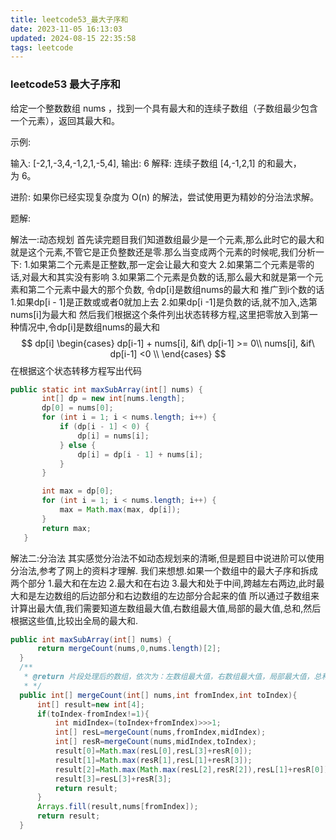 ```yaml
---
title: leetcode53_最大子序和
date: 2023-11-05 16:13:03
updated: 2024-08-15 22:35:58
tags: leetcode
---
```

### leetcode53 最大子序和
给定一个整数数组 nums ，找到一个具有最大和的连续子数组（子数组最少包含一个元素），返回其最大和。

示例:

输入: [-2,1,-3,4,-1,2,1,-5,4],
输出: 6
解释: 连续子数组 [4,-1,2,1] 的和最大，为 6。

进阶:
如果你已经实现复杂度为 O(n) 的解法，尝试使用更为精妙的分治法求解。

题解:

解法一:动态规划
首先读完题目我们知道数组最少是一个元素,那么此时它的最大和就是这个元素,不管它是正负整数还是零.那么当变成两个元素的时候呢,我们分析一下:
1.如果第二个元素是正整数,那一定会让最大和变大
2.如果第二个元素是零的话,对最大和其实没有影响
3.如果第二个元素是负数的话,那么最大和就是第一个元素和第二个元素中最大的那个负数,
令dp[i]是数组nums的最大和
推广到i个数的话
1.如果dp[i - 1]是正数或或者0就加上去
2.如果dp[i -1]是负数的话,就不加入,选第nums[i]为最大和
然后我们根据这个条件列出状态转移方程,这里把零放入到第一种情况中,令dp[i]是数组nums的最大和
$$
dp[i]
\begin{cases}
dp[i-1] + nums[i], &if\ dp[i-1] >= 0\\
nums[i], &if\ dp[i-1] <0 \\
\end{cases}
$$
在根据这个状态转移方程写出代码
```java
public static int maxSubArray(int[] nums) {
       int[] dp = new int[nums.length];
       dp[0] = nums[0];
       for (int i = 1; i < nums.length; i++) {
           if (dp[i - 1] < 0) {
               dp[i] = nums[i];
           } else {
               dp[i] = dp[i - 1] + nums[i];
           }
       }

       int max = dp[0];
       for (int i = 1; i < nums.length; i++) {
           max = Math.max(max, dp[i]);
       }
       return max;
   }
```

解法二:分治法
其实感觉分治法不如动态规划来的清晰,但是题目中说进阶可以使用分治法,参考了网上的资料才理解.
我们来想想.如果一个数组中的最大子序和拆成两个部分
1.最大和在左边
2.最大和在右边
3.最大和处于中间,跨越左右两边,此时最大和是左边数组的后边部分和右边数组的左边部分合起来的值
所以通过子数组来计算出最大值,我们需要知道左数组最大值,右数组最大值,局部的最大值,总和,然后根据这些值,比较出全局的最大和.
```java
public int maxSubArray(int[] nums) {
      return mergeCount(nums,0,nums.length)[2];
  }
  /**
   * @return 片段处理后的数组，依次为：左数组最大值，右数组最大值，局部最大值，总和
   * */
  public int[] mergeCount(int[] nums,int fromIndex,int toIndex){
      int[] result=new int[4];
      if(toIndex-fromIndex!=1){
          int midIndex=(toIndex+fromIndex)>>>1;
          int[] resL=mergeCount(nums,fromIndex,midIndex);
          int[] resR=mergeCount(nums,midIndex,toIndex);
          result[0]=Math.max(resL[0],resL[3]+resR[0]);
          result[1]=Math.max(resR[1],resL[1]+resR[3]);
          result[2]=Math.max(Math.max(resL[2],resR[2]),resL[1]+resR[0]);
          result[3]=resL[3]+resR[3];
          return result;
      }
      Arrays.fill(result,nums[fromIndex]);
      return result;
  }
```
